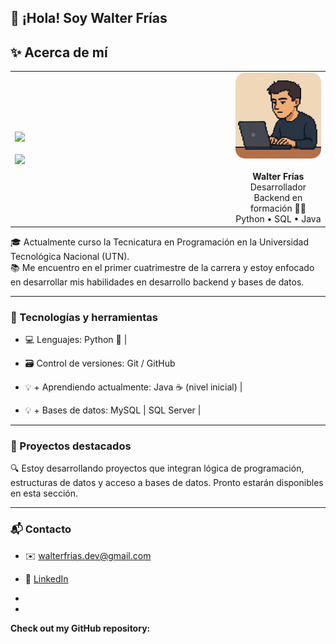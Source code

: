 


## 👋 ¡Hola! Soy Walter Frías
<h2>✨ Acerca de mí</h2>

<table>
  <tr>
    <!-- Columna izquierda: Stats -->
    <td width="70%">
      <img src="https://github-readme-stats.vercel.app/api?username=Wally-ux&show_icons=true&theme=radical&hide_border=true&count_private=true" /><br><br>
      <img src="https://github-readme-stats.vercel.app/api/top-langs/?username=Wally-ux&layout=compact&theme=radical&hide_border=true" />
    </td>
<!-- Columna derecha: Avatar -->
    <td width="30%" align="center">
      <img src="https://raw.githubusercontent.com/Wally-ux/Wally-ux/main/avatar.png" width="150" alt="Avatar de Walter Frías" style="border-radius: 15px;" /><br><br>
      <strong>Walter Frías</strong><br>
      Desarrollador Backend en formación 👨‍💻<br>
      Python • SQL • Java
    </td>
  </tr>
</table>


🎓 Actualmente curso la Tecnicatura en Programación en la Universidad Tecnológica Nacional (UTN).  
📚 Me encuentro en el primer cuatrimestre de la carrera y estoy enfocado en desarrollar mis habilidades en desarrollo backend y bases de datos.

---

### 🧠 Tecnologías y herramientas
- 💻 Lenguajes: Python 🐍 | 

- 🗃️ Control de versiones: Git / GitHub
- 💡 + Aprendiendo actualmente:  Java ☕ (nivel inicial) |
- 💡 + Bases de datos: MySQL | SQL Server |

---

### 📌 Proyectos destacados
🔍 Estoy desarrollando proyectos que integran lógica de programación, estructuras de datos y acceso a bases de datos. Pronto estarán disponibles en esta sección.

---

### 📬 Contacto
- ✉️ walterfrias.dev@gmail.com
- 💼 [LinkedIn](https://linkedin.com/in/walterfrias)



- 


- 
__Check out my GitHub repository:__

<div>
<!--
**Wally-ux/Wally-ux** is a ✨ _special_ ✨ repository because its `README.md` (this file) appears on your GitHub profile.

Here are some ideas to get you started:

- 🔭 I’m currently working on ...
- 🌱 I’m currently learning ...
- 👯 I’m looking to collaborate on ...
- 🤔 I’m looking for help with ...
- 💬 Ask me about ...
- 📫 How to reach me: ...
- 😄 Pronouns: ...
- ⚡ Fun fact: ...
-->
